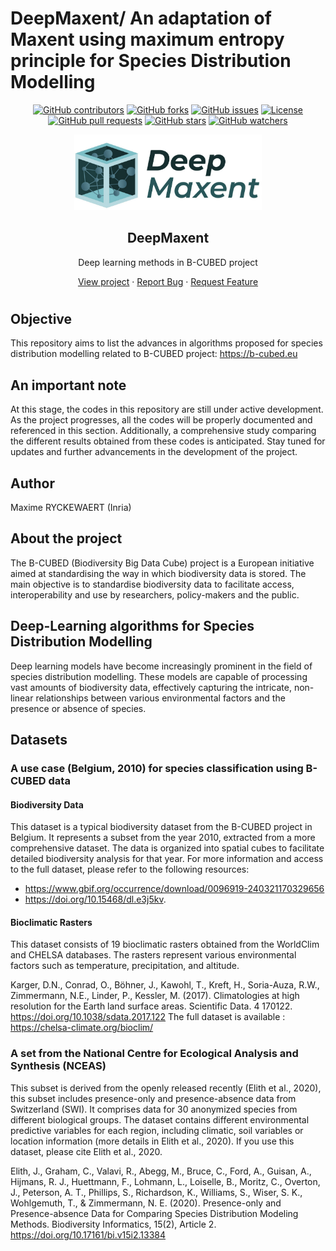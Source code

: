 # DeepMaxent/ An adaptation of Maxent using maximum entropy principle for Species Distribution Modelling

<a name="readme-top"></a>

<p align="center">
  <a href="https://github.com/RYCKEWAERT/deepmaxent/graphs/contributors"><img src="https://img.shields.io/github/contributors/RYCKEWAERT/deepmaxent" alt="GitHub contributors"></a>
  <a href="https://github.com/RYCKEWAERT/deepmaxent/network/members"><img src="https://img.shields.io/github/forks/RYCKEWAERT/deepmaxent" alt="GitHub forks"></a>
  <a href="https://github.com/RYCKEWAERT/deepmaxent/issues"><img src="https://img.shields.io/github/issues/RYCKEWAERT/deepmaxent" alt="GitHub issues"></a>
  <a href="https://github.com/RYCKEWAERT/deepmaxent/blob/main/LICENSE"><img src="https://img.shields.io/github/license/RYCKEWAERT/deepmaxent" alt="License"></a>
  <a href="https://github.com/RYCKEWAERT/deepmaxent/pulls"><img src="https://img.shields.io/github/issues-pr/RYCKEWAERT/deepmaxent" alt="GitHub pull requests"></a>
  <a href="https://github.com/RYCKEWAERT/deepmaxent/stargazers"><img src="https://img.shields.io/github/stars/RYCKEWAERT/deepmaxent" alt="GitHub stars"></a>
  <a href="https://github.com/RYCKEWAERT/deepmaxent/watchers"><img src="https://img.shields.io/github/watchers/RYCKEWAERT/deepmaxent" alt="GitHub watchers"></a>
</p>


<div align="center">
  <img src="images/deepmaxent.png" alt="Project logo" width="300">
  <h2 align="center">DeepMaxent</h2>
  <p align="center">Deep learning methods in B-CUBED project</p>
  <a href="https://github.com/RYCKEWAERT/deepmaxent">View project</a>
  ·
  <a href="https://github.com/RYCKEWAERT/deepmaxent/issues">Report Bug</a>
  ·
  <a href="https://github.com/RYCKEWAERT/deepmaxent/issues">Request Feature</a>
  <h1></h1>
</div>



## Objective
This repository aims to list the advances in algorithms proposed for species distribution modelling related to B-CUBED project: https://b-cubed.eu

## An important note
At this stage, the codes in this repository are still under active development. As the project progresses, all the codes will be properly documented and referenced in this section. Additionally, a comprehensive study comparing the different results obtained from these codes is anticipated. Stay tuned for updates and further advancements in the development of the project.


## Author
Maxime RYCKEWAERT (Inria)

## About the project
The B-CUBED (Biodiversity Big Data Cube) project is a European initiative aimed at standardising the way in which biodiversity data is stored. The main objective is to standardise biodiversity data to facilitate access, interoperability and use by researchers, policy-makers and the public.

## Deep-Learning algorithms for Species Distribution Modelling
Deep learning models have become increasingly prominent in the field of species distribution modelling. These models are capable of processing vast amounts of biodiversity data, effectively capturing the intricate, non-linear relationships between various environmental factors and the presence or absence of species. 


## Datasets

### A use case (Belgium, 2010) for species classification using B-CUBED data 

#### Biodiversity Data
This dataset is a typical biodiversity dataset from the B-CUBED project in Belgium. It represents a subset from the year 2010, extracted from a more comprehensive dataset. The data is organized into spatial cubes to facilitate detailed biodiversity analysis for that year. For more information and access to the full dataset, please refer to the following resources: 
- https://www.gbif.org/occurrence/download/0096919-240321170329656
- https://doi.org/10.15468/dl.e3j5kv.

#### Bioclimatic Rasters 

This dataset consists of 19 bioclimatic rasters obtained from the WorldClim and CHELSA databases. The rasters represent various environmental factors such as temperature, precipitation, and altitude. 

Karger, D.N., Conrad, O., Böhner, J., Kawohl, T., Kreft, H., Soria-Auza, R.W., Zimmermann, N.E., Linder, P., Kessler, M. (2017). Climatologies at high resolution for the Earth land surface areas. Scientific Data. 4 170122. https://doi.org/10.1038/sdata.2017.122
The full dataset is available : https://chelsa-climate.org/bioclim/ 

### A set from the National Centre for Ecological Analysis and Synthesis (NCEAS)

This subset is derived from the openly released recently (Elith et al., 2020), this subset includes presence-only and presence-absence data from Switzerland (SWI). It comprises data for 30 anonymized species from different biological groups. The dataset contains different environmental predictive variables for each region, including climatic, soil variables or location information (more details in Elith et al., 2020). If you use this dataset, please cite Elith et al., 2020. 

Elith, J., Graham, C., Valavi, R., Abegg, M., Bruce, C., Ford, A., Guisan, A., Hijmans, R. J., Huettmann, F., Lohmann, L., Loiselle, B., Moritz, C., Overton, J., Peterson, A. T., Phillips, S., Richardson, K., Williams, S., Wiser, S. K., Wohlgemuth, T., & Zimmermann, N. E. (2020). Presence-only and Presence-absence Data for Comparing Species Distribution Modeling Methods. Biodiversity Informatics, 15(2), Article 2. https://doi.org/10.17161/bi.v15i2.13384